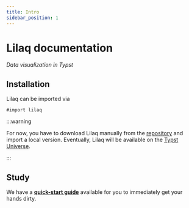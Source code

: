 ```yaml
---
title: Intro
sidebar_position: 1
---
```

# Lilaq documentation
_Data visualization in Typst_


## Installation
Lilaq can be imported via
```typ
#import lilaq
```

:::warning

For now, you have to download Lilaq manually from the [repository](https://github.com/lilaq-project/lilaq) and import a local version. Eventually, Lilaq will be available on the [Typst Universe](https://typst.app/universe/). 

::: 
<!-- This way, the Typst compiler automatically downloads and installs the package.  -->
<!-- You can also download Lilaq manually from the [repository](https://github.com/lilaq-project/lilaq) and import a local version.  -->


## Study

We have a [**quick-start guide**](./quickstart) available for you to immediately get your hands dirty. 

